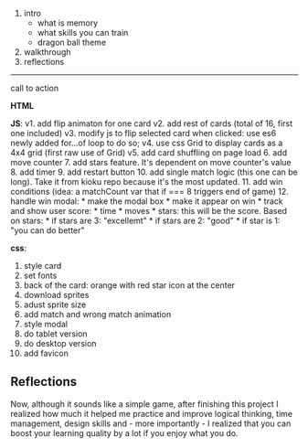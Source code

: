 1. intro
    - what is memory
    - what skills you can train
    - dragon ball theme
2. walkthrough
3. reflections
***
call to action

**HTML**

**JS**: 
v1. add flip animaton for one card
v2. add rest of cards (total of 16, first one included)
v3. modify js to flip selected card when clicked: use es6 newly added for...of loop to do so;
v4. use css Grid to display cards as a 4x4 grid (first raw use of Grid)
v5. add card shuffling on page load
6. add move counter
7. add stars feature. It's dependent on move counter's value
8. add timer
9. add restart button
10. add single match logic (this one can be long). Take it from kioku repo because it's the most updated.
11. add win conditions (idea: a matchCount var that if === 8 triggers end of game)
12. handle win modal: 
    * make the modal box
    * make it appear on win
    * track and show user score:
        * time
        * moves
        * stars: this will be the score. Based on stars:
            * if stars are 3: "excellemt"
            * if stars are 2: "good"
            * if star is 1: "you can do better"

**css**:
1. style card
2. set fonts
3. back of the card: orange with red star icon at the center 
4. download sprites
5. adust sprite size
6. add match and wrong match animation
7. style modal
8. do tablet version 
9. do desktop version 
10. add favicon

    


## Reflections
Now, although it sounds like a simple game, after finishing this project I realized how much it helped me practice and improve logical thinking, time management, design skills and - more importantly - I realized that you can boost your learning quality by a lot if you enjoy what you do. 



